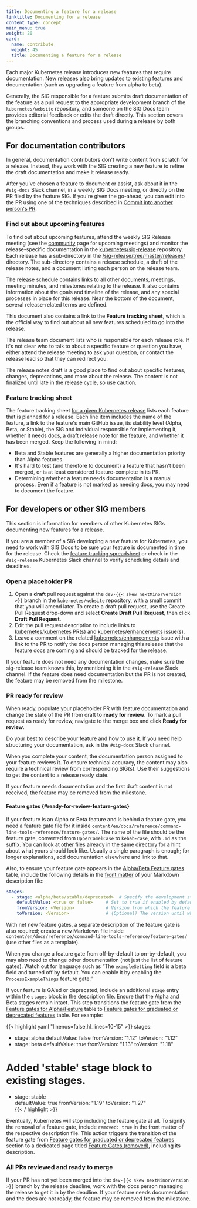 ```yaml
---
title: Documenting a feature for a release
linktitle: Documenting for a release
content_type: concept
main_menu: true
weight: 20
card:
  name: contribute
  weight: 45
  title: Documenting a feature for a release
---
```

<!-- overview -->

Each major Kubernetes release introduces new features that require documentation. New releases also bring updates to existing features and documentation (such as upgrading a feature from alpha to beta).

Generally, the SIG responsible for a feature submits draft documentation of the
feature as a pull request to the appropriate development branch of the
`kubernetes/website` repository, and someone on the SIG Docs team provides
editorial feedback or edits the draft directly. This section covers the branching
conventions and process used during a release by both groups.



<!-- body -->

## For documentation contributors

In general, documentation contributors don't write content from scratch for a release.
Instead, they work with the SIG creating a new feature to refine the draft documentation and make it release ready.

After you've chosen a feature to document or assist, ask about it in the `#sig-docs`
Slack channel, in a weekly SIG Docs meeting, or directly on the PR filed by the
feature SIG. If you're given the go-ahead, you can edit into the PR using one of
the techniques described in
[Commit into another person's PR](/docs/contribute/review/for-approvers/#commit-into-another-person-s-pr).

### Find out about upcoming features

To find out about upcoming features, attend the weekly SIG Release meeting (see
the [community](/community/) page for upcoming meetings)
and monitor the release-specific documentation
in the [kubernetes/sig-release](https://github.com/kubernetes/sig-release/)
repository. Each release has a sub-directory in the [/sig-release/tree/master/releases/](https://github.com/kubernetes/sig-release/tree/master/releases)
directory. The sub-directory contains a release schedule, a draft of the release
notes, and a document listing each person on the release team.

The release schedule contains links to all other documents, meetings,
meeting minutes, and milestones relating to the release. It also contains
information about the goals and timeline of the release, and any special
processes in place for this release. Near the bottom of the document, several
release-related terms are defined.

This document also contains a link to the **Feature tracking sheet**, which is
the official way to find out about all new features scheduled to go into the
release.

The release team document lists who is responsible for each release role. If
it's not clear who to talk to about a specific feature or question you have,
either attend the release meeting to ask your question, or contact the release
lead so that they can redirect you.

The release notes draft is a good place to find out about
specific features, changes, deprecations, and more about the release. The
content is not finalized until late in the release cycle, so use caution.

### Feature tracking sheet

The feature tracking sheet [for a given Kubernetes release](https://github.com/kubernetes/sig-release/tree/master/releases)
lists each feature that is planned for a release.
Each line item includes the name of the feature, a link to the feature's main
GitHub issue, its stability level (Alpha, Beta, or Stable), the SIG and
individual responsible for implementing it, whether it
needs docs, a draft release note for the feature, and whether it has been
merged. Keep the following in mind:

- Beta and Stable features are generally a higher documentation priority than
  Alpha features.
- It's hard to test (and therefore to document) a feature that hasn't been merged,
  or is at least considered feature-complete in its PR.
- Determining whether a feature needs documentation is a manual process. Even if
  a feature is not marked as needing docs, you may need to document the feature.

## For developers or other SIG members

This section is information for members of other Kubernetes SIGs documenting new features
for a release.

If you are a member of a SIG developing a new feature for Kubernetes, you need
to work with SIG Docs to be sure your feature is documented in time for the
release. Check the
[feature tracking spreadsheet](https://github.com/kubernetes/sig-release/tree/master/releases)
or check in the `#sig-release` Kubernetes Slack channel to verify scheduling details and
deadlines.

### Open a placeholder PR

1. Open a **draft** pull request against the
`dev-{{< skew nextMinorVersion >}}` branch in the `kubernetes/website` repository, with a small
commit that you will amend later. To create a draft pull request, use the
Create Pull Request drop-down and select **Create Draft Pull Request**,
then click **Draft Pull Request**.
2. Edit the pull request description to include links to [kubernetes/kubernetes](https://github.com/kubernetes/kubernetes)
PR(s) and [kubernetes/enhancements](https://github.com/kubernetes/enhancements) issue(s).
3. Leave a comment on the related [kubernetes/enhancements](https://github.com/kubernetes/enhancements)
issue with a link to the PR to notify the docs person managing this release that
the feature docs are coming and should be tracked for the release.

If your feature does not need
any documentation changes, make sure the sig-release team knows this, by
mentioning it in the `#sig-release` Slack channel. If the feature does need
documentation but the PR is not created, the feature may be removed from the
milestone.

### PR ready for review

When ready, populate your placeholder PR with feature documentation and change
the state of the PR from draft to **ready for review**. To mark a pull request
as ready for review, navigate to the merge box and click **Ready for review**.

Do your best to describe your feature and how to use it. If you need help structuring your documentation, ask in the `#sig-docs` Slack channel.

When you complete your content, the documentation person assigned to your feature reviews it.
To ensure technical accuracy, the content may also require a technical review from corresponding SIG(s).
Use their suggestions to get the content to a release ready state.

If your feature needs documentation and the first draft
content is not received, the feature may be removed from the milestone.

#### Feature gates {#ready-for-review-feature-gates}

If your feature is an Alpha or Beta feature and is behind a feature gate,
you need a feature gate file for it inside
`content/en/docs/reference/command-line-tools-reference/feature-gates/`.
The name of the file should be the feature gate, converted from `UpperCamelCase`
to `kebab-case`, with `.md` as the suffix.
You can look at other files already in the same directory for a hint about what yours
should look like. Usually a single paragraph is enough; for longer explanations,
add documentation elsewhere and link to that.

Also,
to ensure your feature gate appears in the [Alpha/Beta Feature gates](/docs/reference/command-line-tools-reference/feature-gates/#feature-gates-for-alpha-or-beta-features) table, include the following details 
in the [front matter](https://gohugo.io/content-management/front-matter/) of your Markdown
description file:

```yaml
stages:
  - stage: <alpha/beta/stable/deprecated>  # Specify the development stage of the feature gate
    defaultValue: <true or false>     # Set to true if enabled by default, false otherwise
    fromVersion: <Version>            # Version from which the feature gate is available
    toVersion: <Version>              # (Optional) The version until which the feature gate is available
```

With net new feature gates, a separate
description of the feature gate is also required; create a new Markdown file
inside `content/en/docs/reference/command-line-tools-reference/feature-gates/`
(use other files as a template).

When you change a feature gate from off-by-default to on-by-default,
you may also need to change other documentation (not just the list of
feature gates). Watch out for language such as ”The `exampleSetting` field
is a beta field and turned off by default. You can enable it by enabling the
`ProcessExampleThings` feature gate.”

If your feature is GA'ed or deprecated, 
include an additional `stage` entry within the `stages` block in the description file. 
Ensure that the Alpha and Beta stages remain intact. 
This step transitions the feature gate from the 
[Feature gates for Alpha/Feature](/docs/reference/command-line-tools-reference/feature-gates/#feature-gates-for-alpha-or-beta-features) table
to [Feature gates for graduated or deprecated features](/docs/reference/command-line-tools-reference/feature-gates/#feature-gates-for-graduated-or-deprecated-features) table. For example:

{{< highlight yaml "linenos=false,hl_lines=10-15" >}}
stages:
  - stage: alpha 
    defaultValue: false
    fromVersion: "1.12"
    toVersion: "1.12"
  - stage: beta 
    defaultValue: true
    fromVersion: "1.13"
    toVersion: "1.18"    
  # Added 'stable' stage block to existing stages.  
  - stage: stable     
    defaultValue: true
    fromVersion: "1.19"
    toVersion: "1.27"   
{{< / highlight >}}

Eventually, Kubernetes will stop including the feature gate at all. To signify the removal of a feature gate, 
include `removed: true` in the front matter of the respective description file.
This action triggers the transition of the feature gate 
from [Feature gates for graduated or deprecated features](/docs/reference/command-line-tools-reference/feature-gates-removed/#feature-gates-that-are-removed) section to a dedicated page titled 
[Feature Gates (removed)](/docs/reference/command-line-tools-reference/feature-gates-removed/), including its description.

### All PRs reviewed and ready to merge

If your PR has not yet been merged into the `dev-{{< skew nextMinorVersion >}}` branch by the release deadline, work with the
docs person managing the release to get it in by the deadline. If your feature needs
documentation and the docs are not ready, the feature may be removed from the
milestone.